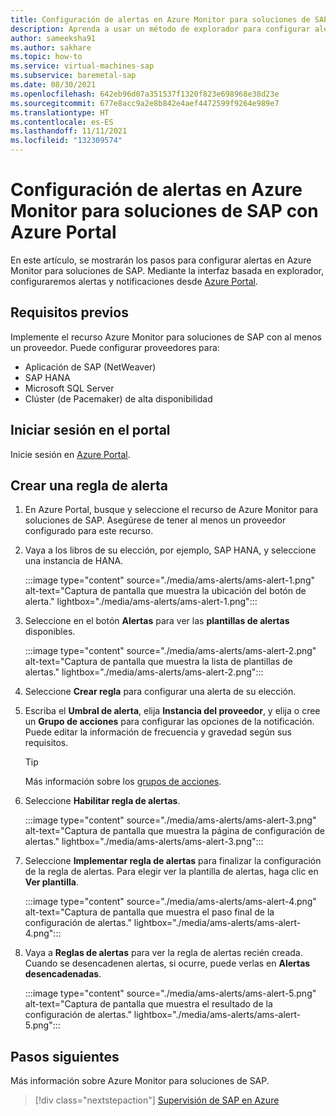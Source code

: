 ```yaml
---
title: Configuración de alertas en Azure Monitor para soluciones de SAP con Azure Portal
description: Aprenda a usar un método de explorador para configurar alertas en Azure Monitor para soluciones de SAP.
author: sameeksha91
ms.author: sakhare
ms.topic: how-to
ms.service: virtual-machines-sap
ms.subservice: baremetal-sap
ms.date: 08/30/2021
ms.openlocfilehash: 642eb96d07a351537f1320f823e698968e38d23e
ms.sourcegitcommit: 677e8acc9a2e8b842e4aef4472599f9264e989e7
ms.translationtype: HT
ms.contentlocale: es-ES
ms.lasthandoff: 11/11/2021
ms.locfileid: "132309574"
---
```

# <a name="configure-alerts-in-azure-monitor-for-sap-solutions-by-using-the-azure-portal"></a>Configuración de alertas en Azure Monitor para soluciones de SAP con Azure Portal

En este artículo, se mostrarán los pasos para configurar alertas en Azure Monitor para soluciones de SAP. Mediante la interfaz basada en explorador, configuraremos alertas y notificaciones desde [Azure Portal](https://azure.microsoft.com/features/azure-portal).

## <a name="prerequisites"></a>Requisitos previos

Implemente el recurso Azure Monitor para soluciones de SAP con al menos un proveedor. Puede configurar proveedores para: 
- Aplicación de SAP (NetWeaver)
- SAP HANA
- Microsoft SQL Server
- Clúster (de Pacemaker) de alta disponibilidad

## <a name="sign-in-to-the-portal"></a>Iniciar sesión en el portal

Inicie sesión en [Azure Portal](https://portal.azure.com).

## <a name="create-an-alert-rule"></a>Crear una regla de alerta

1.  En Azure Portal, busque y seleccione el recurso de Azure Monitor para soluciones de SAP. Asegúrese de tener al menos un proveedor configurado para este recurso. 
2.  Vaya a los libros de su elección, por ejemplo, SAP HANA, y seleccione una instancia de HANA.

    :::image type="content" source="./media/ams-alerts/ams-alert-1.png" alt-text="Captura de pantalla que muestra la ubicación del botón de alerta." lightbox="./media/ams-alerts/ams-alert-1.png":::
  
3.  Seleccione en el botón **Alertas** para ver las **plantillas de alertas** disponibles.

    :::image type="content" source="./media/ams-alerts/ams-alert-2.png" alt-text="Captura de pantalla que muestra la lista de plantillas de alertas." lightbox="./media/ams-alerts/ams-alert-2.png":::
    
4.  Seleccione **Crear regla** para configurar una alerta de su elección.
5.  Escriba el **Umbral de alerta**, elija **Instancia del proveedor**, y elija o cree un **Grupo de acciones** para configurar las opciones de la notificación. Puede editar la información de frecuencia y gravedad según sus requisitos.

    >[!Tip]
    > Más información sobre los [grupos de acciones](../../../azure-monitor/alerts/action-groups.md). 
    
7.  Seleccione **Habilitar regla de alertas**.

    :::image type="content" source="./media/ams-alerts/ams-alert-3.png" alt-text="Captura de pantalla que muestra la página de configuración de alertas." lightbox="./media/ams-alerts/ams-alert-3.png":::
    
7.  Seleccione **Implementar regla de alertas** para finalizar la configuración de la regla de alertas. Para elegir ver la plantilla de alertas, haga clic en **Ver plantilla**.

    :::image type="content" source="./media/ams-alerts/ams-alert-4.png" alt-text="Captura de pantalla que muestra el paso final de la configuración de alertas." lightbox="./media/ams-alerts/ams-alert-4.png":::
    
8.  Vaya a **Reglas de alertas** para ver la regla de alertas recién creada. Cuando se desencadenen alertas, si ocurre, puede verlas en **Alertas desencadenadas**.

    :::image type="content" source="./media/ams-alerts/ams-alert-5.png" alt-text="Captura de pantalla que muestra el resultado de la configuración de alertas." lightbox="./media/ams-alerts/ams-alert-5.png":::

## <a name="next-steps"></a>Pasos siguientes

Más información sobre Azure Monitor para soluciones de SAP.

> [!div class="nextstepaction"]
> [Supervisión de SAP en Azure](monitor-sap-on-azure.md)

